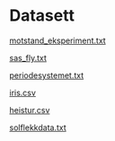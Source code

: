 # Datasett


<a href= motstand_eksperiment.txt>motstand_eksperiment.txt</a>

<a href= sas_fly.txt>sas_fly.txt</a>

<a href= periodesystemet.txt>periodesystemet.txt</a>

<a href= iris.csv>iris.csv</a>

<a href= heistur.csv>heistur.csv</a>

<a href= solflekkdata.txt>solflekkdata.txt</a>


